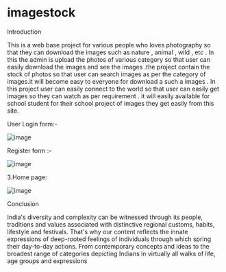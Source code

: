 # imagestock

Introduction

This is a web base project for various people who loves photography so that they can download the images such as nature , animal , wild , etc . In this the admin is upload the photos of various category so that user can easily download the images and see the images .the project contain the stock of photos so that user can search images as per the category of images.it will become easy to everyone for download a such a images . In this project user can easily connect to the world so that user can easily get images so they can watch as per requirement . it will easily available for school student for their school project of images they get easily from this site.

User Login form:-

![image](https://github.com/atulr2200/imagestock/assets/130772262/b28455b4-b8a3-452d-a38b-9511e7a3b1a6)

Register form :-

![image](https://github.com/atulr2200/imagestock/assets/130772262/51b7bed1-f4e9-41d8-b70c-a790c3a85944)

3.Home page:

![image](https://github.com/atulr2200/imagestock/assets/130772262/fff12d0d-0183-42c2-b856-9502323fe370)

Conclusion

India's diversity and complexity can be witnessed through its people, traditions and values associated with distinctive regional customs, habits, lifestyle and festivals. That's why our content reflects the innate expressions of deep-rooted feelings of individuals through which spring their day-to-day actions. From contemporary concepts and ideas to the broadest range of categories depicting Indians in virtually all walks of life, age groups and expressions
